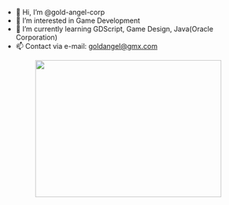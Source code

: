 - 👋 Hi, I’m @gold-angel-corp
- 👀 I’m interested in Game Development
- 🌱 I’m currently learning GDScript, Game Design, Java(Oracle Corporation)
- 📫 Contact via e-mail: goldangel@gmx.com

<img src="https://i.ibb.co/ZfdQXrT/Gold-Angel-Developer-Avatar-Desktop-2-Transparent.png" style="margin: 0 auto 0 auto; display: block;" width="378"  height="278" >
<!---
gold-angel-corp/gold-angel-corp is a ✨ special ✨ repository because its `README.md` (this file) appears on your GitHub profile.
You can click the Preview link to take a look at your changes.
--->
